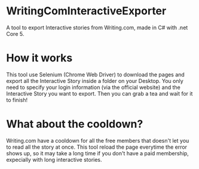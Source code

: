 # WritingComInteractiveExporter
A tool to export Interactive stories from Writing.com, made in C# with .net Core 5.

# How it works
This tool use Selenium (Chrome Web Driver) to download the pages and export all the Interactive Story inside a folder on your Desktop. You only need to specify your login information (via the official website) and the Interactive Story you want to export. Then you can grab a tea and wait for it to finish!

# What about the cooldown?
Writing.com have a cooldown for all the free members that doesn't let you to read all the story at once. This tool reload the page everytime the error shows up, so it may take a long time if you don't have a paid membership, expecially with long interactive stories.
